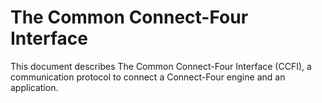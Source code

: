 
The Common Connect-Four Interface
=================================

This document describes The Common Connect-Four Interface (CCFI),
a communication protocol to connect a Connect-Four engine and an application.


